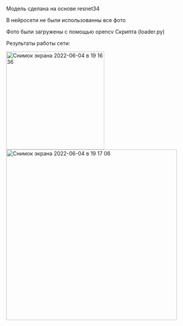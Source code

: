 Модель сделана на основе resnet34

В нейросети не были использованны все фото

Фото были загружены с помощью opencv Скрипта (loader.py)

Результаты работы сети:

<img width="263" alt="Снимок экрана 2022-06-04 в 19 16 36" src="https://user-images.githubusercontent.com/47240755/172017361-81de6870-15b3-439c-b2a4-a7e44ee866ce.png">

<img width="458" alt="Снимок экрана 2022-06-04 в 19 17 06" src="https://user-images.githubusercontent.com/47240755/172017370-b4a31167-9133-4e92-9d7e-766dcff1c78f.png">

